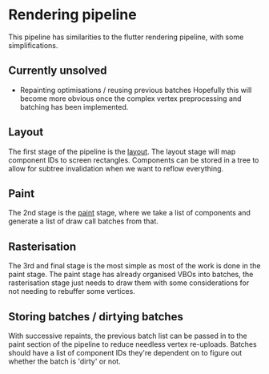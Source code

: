# Rendering pipeline
This pipeline has similarities to the flutter rendering pipeline, with some
simplifications.

## Currently unsolved
* Repainting optimisations / reusing previous batches
    Hopefully this will become more obvious once the complex vertex
    preprocessing and batching has been implemented.


## Layout
The first stage of the pipeline is the [layout](/layout.md). The layout stage
will map component IDs to screen rectangles. Components can be stored in a tree
to allow for subtree invalidation when we want to reflow everything.

## Paint
The 2nd stage is the [paint](paint.md) stage, where we take a list of
components and generate a list of draw call batches from that.

## Rasterisation
The 3rd and final stage is the most simple as most of the work is done in the
paint stage. The paint stage has already organised VBOs into batches, the
rasterisation stage just needs to draw them with some considerations for not
needing to rebuffer some vertices.

## Storing batches / dirtying batches
With successive repaints, the previous batch list can be passed in to the paint
section of the pipeline to reduce needless vertex re-uploads. Batches should
have a list of component IDs they're dependent on to figure out whether the
batch is 'dirty' or not.
